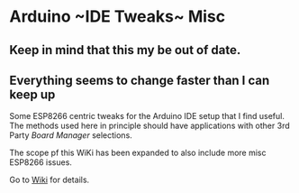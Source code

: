 # Arduino ~IDE Tweaks~ Misc
## Keep in mind that this my be out of date.
## Everything seems to change faster than I can keep up
Some ESP8266 centric tweaks for the Arduino IDE setup that I find useful. The methods used here in principle should have applications with other 3rd Party *Board Manager* selections.

The scope pf this WiKi has been expanded to also include more misc ESP8266 issues.

Go to [Wiki](https://github.com/mhightower83/Arduino-IDE-Tweaks/wiki) for details.

